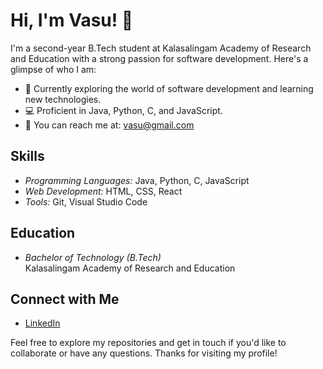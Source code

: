 # Hi, I'm Vasu! 👋

I'm a second-year B.Tech student at Kalasalingam Academy of Research and Education with a strong passion for software development. Here's a glimpse of who I am:

- 🌱 Currently exploring the world of software development and learning new technologies.
- 💻 Proficient in Java, Python, C, and JavaScript.
- 📧 You can reach me at: [vasu@gmail.com](mailto:vasu@gmail.com)

## Skills

- *Programming Languages:* Java, Python, C, JavaScript
- *Web Development:* HTML, CSS, React
- *Tools:* Git, Visual Studio Code
## Education

- *Bachelor of Technology (B.Tech)*  
  Kalasalingam Academy of Research and Education

## Connect with Me

- [LinkedIn](https://www.linkedin.com/public-profile/settings)

Feel free to explore my repositories and get in touch if you'd like to collaborate or have any questions. Thanks for visiting my profile!
